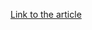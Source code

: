 [Link to the article](https://www.welivesecurity.com/2021/08/24/sidewalk-may-be-as-dangerous-as-crosswalk/)
